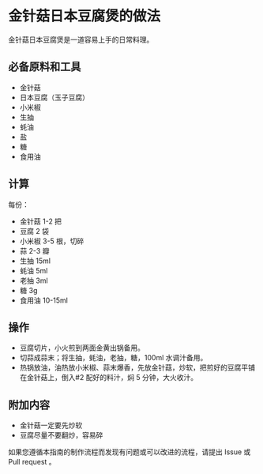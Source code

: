 # 金针菇日本豆腐煲的做法

金针菇日本豆腐煲是一道容易上手的日常料理。

## 必备原料和工具

- 金针菇
- 日本豆腐（玉子豆腐）
- 小米椒
- 生抽
- 蚝油
- 盐
- 糖
- 食用油

## 计算

每份：

- 金针菇 1-2 把
- 豆腐 2 袋
- 小米椒 3-5 根，切碎
- 蒜 2-3 瓣
- 生抽 15ml
- 蚝油 5ml
- 老抽 3ml
- 糖 3g
- 食用油 10-15ml

## 操作

- 豆腐切片，小火煎到两面金黄出锅备用。
- 切蒜成蒜末；将生抽，蚝油，老抽，糖，100ml 水调汁备用。
- 热锅放油，油热放小米椒、蒜末爆香，先放金针菇，炒软，把煎好的豆腐平铺在金针菇上，倒入#2 配好的料汁，焖 5 分钟，大火收汁。

## 附加内容

- 金针菇一定要先炒软
- 豆腐尽量不要翻炒，容易碎

如果您遵循本指南的制作流程而发现有问题或可以改进的流程，请提出 Issue 或 Pull request 。
